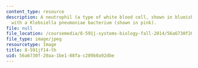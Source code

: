 ```yaml
---
content_type: resource
description: A neutrophil (a type of white blood cell, shown in blueish-gray) interacting
  with a Klebsiella pneumoniae bacterium (shown in pink).
file: null
file_location: /coursemedia/8-591j-systems-biology-fall-2014/56a6730f20aa1be188fac289b0a92dbe_8-591jf14-th.jpg
file_type: image/jpeg
resourcetype: Image
title: 8-591jf14-th
uid: 56a6730f-20aa-1be1-88fa-c289b0a92dbe
---
```

